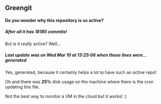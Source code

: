 ## Greengit

#### Do you wonder why this repository is so active?

##### After all it has 18185 commits!

But is it *really* active? Well...

##### Last update was on Wed Mar 10 at 13:25:06 when those lines were... generated

Yes, generated, because it certainly helps a lot to have such an active repo!

Oh and there was **25%** disk usage on the machine
where there is the cron updating this file.

Not the best way to monitor a VM in the cloud but it works! :)
